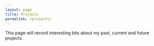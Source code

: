 ```yaml
---
layout: page
title: Projects 
permalink: /projects/
---
```


This page will record interesting bits about my past, current and future projects.
